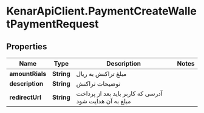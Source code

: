 # KenarApiClient.PaymentCreateWalletPaymentRequest

## Properties

Name | Type | Description | Notes
------------ | ------------- | ------------- | -------------
**amountRials** | **String** | مبلغ تراکنش به ریال | 
**description** | **String** | توضیحات تراکنش | 
**redirectUrl** | **String** | آدرسی که کاربر باید بعد از پرداخت مبلغ به آن هدایت شود | 


